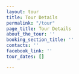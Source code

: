 ```yaml
---
layout: tour
title: Tour Details
permalink: "/tour"
page_title: Tour Details
about_the_tour: ''
booking_section_title: ''
contacts: ''
facebook_link: ''
tour_dates: []

---
```

